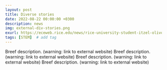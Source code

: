 ```yaml
---
layout: post
title: Diverse stories
date: 2022-08-22 00:00:00 +0300
description: news
img: external-div-stories.png
exurl: https://eceweb.rice.edu/news/rice-university-student-itzel-olivos-castillo-gears-career-stem
tags: [STEM]  # add tag
---
```

Breef description. (warning: link to external website) Breef description. (warning: link to external website) Breef description. (warning: link to external website) Breef description. (warning: link to external website)